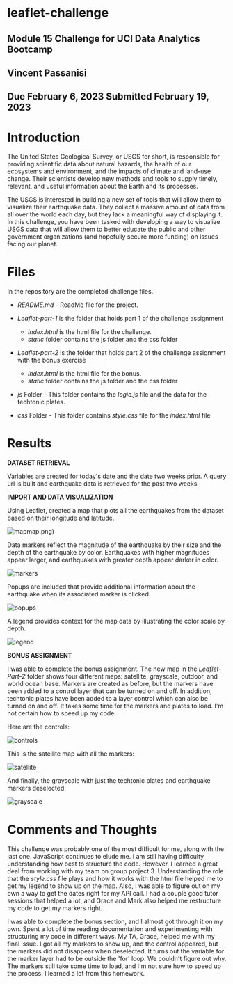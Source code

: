 # **leaflet-challenge**
## Module 15 Challenge for UCI Data Analytics Bootcamp

## Vincent Passanisi

## Due February 6, 2023 Submitted February 19, 2023

# **Introduction**

The United States Geological Survey, or USGS for short, is responsible for providing scientific data about natural hazards, the health of our ecosystems and environment, and the impacts of climate and land-use change. Their scientists develop new methods and tools to supply timely, relevant, and useful information about the Earth and its processes.

The USGS is interested in building a new set of tools that will allow them to visualize their earthquake data. They collect a massive amount of data from all over the world each day, but they lack a meaningful way of displaying it. In this challenge, you have been tasked with developing a way to visualize USGS data that will allow them to better educate the public and other government organizations (and hopefully secure more funding) on issues facing our planet.

# **Files**

In the repository are the completed challenge files.

* *README.md* - ReadMe file for the project.
* *Leaflet-part-1* is the folder that holds part 1 of the challenge assignment
    * *index.html* is the html file for the challenge.
    * *static* folder contains the js folder and the css folder

* *Leaflet-part-2* is the folder that holds part 2 of the challenge assignment with the bonus exercise
    * *index.html* is the html file for the bonus.
    * *static* folder contains the js folder and the css folder

* *js* Folder - This folder contains the *logic.js* file and the data for the techtonic plates.

* *css* Folder - This folder contains *style.css* file for the *index.html* file


# **Results**

**DATASET RETRIEVAL**

Variables are created for today's date and the date two weeks prior. A query url is built and earthquake data is retrieved for the past two weeks.

**IMPORT AND DATA VISUALIZATION**

Using Leaflet, created a map that plots all the earthquakes from the dataset based on their longitude and latitude.

![map](Leaflet-Part-1/images/map.png)map.png)

Data markers reflect the magnitude of the earthquake by their size and the depth of the earthquake by color. Earthquakes with higher magnitudes appear larger, and earthquakes with greater depth appear darker in color.

![markers](Leaflet-Part-1/images/markers.png)

Popups are included that provide additional information about the earthquake when its associated marker is clicked.

![popups](Leaflet-Part-1/images/popup.png)

A legend provides context for the map data by illustrating the color scale by depth.

![legend](Leaflet-Part-1/images/legend.png)

**BONUS ASSIGNMENT**

I was able to complete the bonus assignment. The new map in the *Leaflet-Part-2* folder shows four different maps: satellite, grayscale, outdoor, and world ocean base. Markers are created as before, but the markers have been added to a control layer that can be turned on and off. In addition, techtonic plates have been added to a layer control which can also be turned on and off. It takes some time for the markers and plates to load. I'm not certain how to speed up my code.

Here are the controls:

![controls](Leaflet-Part-2/images/controls.png)

This is the satellite map with all the markers:

![satellite](Leaflet-Part-2/images/satellite.png)

And finally, the grayscale with just the techtonic plates and earthquake markers deselected:

![grayscale](Leaflet-Part-2/images/grayscale.png)


# **Comments and Thoughts**

This challenge was probably one of the most difficult for me, along with the last one. JavaScript continues to elude me. I am still having difficulty understanding how best to structure the code. However, I learned a great deal from working with my team on group project 3. Understanding the role that the *style.css* file plays and how it works with the html file helped me to get my legend to show up on the map. Also, I was able to figure out on my own a way to get the dates right for my API call. I had a couple good tutor sessions that helped a lot, and Grace and Mark also helped me restructure my code to get my markers right.

I was able to complete the bonus section, and I almost got through it on my own. Spent a lot of time reading documentation and experimenting with structuring my code in different ways. My TA, Grace, helped me with my final issue. I got all my markers to show up, and the control appeared, but the markers did not disappear when deselected. It turns out the variable for the marker layer had to be outside the 'for' loop. We couldn't figure out why. The markers still take some time to load, and I'm not sure how to speed up the process. I learned a lot from this homework.



